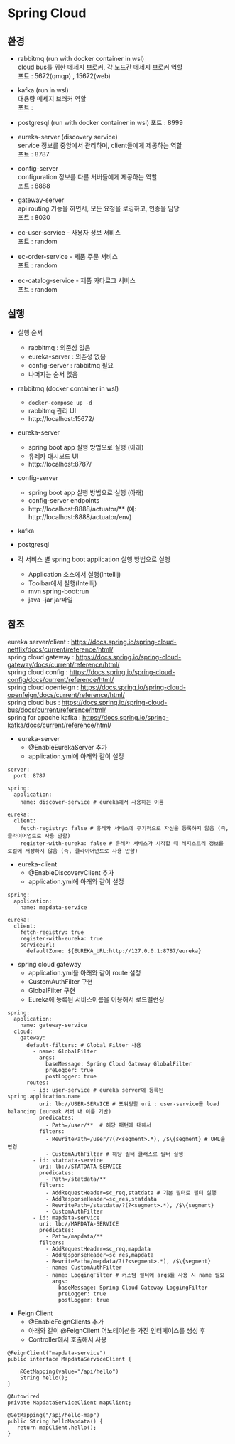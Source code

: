 # Spring Cloud

## 환경

* rabbitmq (run with docker container in wsl)  
cloud bus를 위한 메세지 브로커, 각 노드간 메세지 브로커 역할  
포트 : 5672(qmqp) , 15672(web)  

* kafka (run in wsl)  
대용량 메세지 브러커 역할  
포트 : 

* postgresql (run with docker container in wsl)
포트 : 8999

* eureka-server (discovery service)  
service 정보를 중앙에서 관리하며, client들에게 제공하는 역할  
포트 : 8787

* config-server  
configuration 정보를 다른 서버들에게 제공하는 역할    
포트 : 8888

* gateway-server  
api routing 기능을 하면서, 모든 요청을 로깅하고, 인증을 담당    
포트 : 8030

* ec-user-service - 사용자 정보 서비스  
포트 : random  

* ec-order-service - 제품 주문 서비스  
포트 : random  

* ec-catalog-service - 제품 카타로그 서비스  
포트 : random  


## 실행

* 실행 순서
    - rabbitmq : 의존성 없음  
    - eureka-server : 의존성 없음  
    - config-server : rabbitmq 필요  
    - 나머지는 순서 없음  

* rabbitmq (docker container in wsl)
    - `docker-compose up -d` 
    - rabbitmq 관리 UI   
    - http://localhost:15672/  
    
* eureka-server  
    - spring boot app 실행 방법으로 실행 (아래)  
    - 유레카 대시보드 UI 
    - http://localhost:8787/  

* config-server  
    - spring boot app 실행 방법으로 실행 (아래)  
    - config-server endpoints
    - http://localhost:8888/actuator/** (예: http://localhost:8888/actuator/env)  

* kafka


* postgresql


* 각 서비스 별 spring boot application 실행 방법으로 실행   
    - Application 소스에서 실행(Intellij)  
    - Toolbar에서 실행(Intellij)  
    - mvn spring-boot:run  
    - java -jar jar파일  

## 참조
eureka server/client : https://docs.spring.io/spring-cloud-netflix/docs/current/reference/html/  
spring cloud gateway : https://docs.spring.io/spring-cloud-gateway/docs/current/reference/html/  
spring cloud config : https://docs.spring.io/spring-cloud-config/docs/current/reference/html/  
spring cloud openfeign : https://docs.spring.io/spring-cloud-openfeign/docs/current/reference/html/  
spring cloud bus : https://docs.spring.io/spring-cloud-bus/docs/current/reference/html/  
spring for apache kafka : https://docs.spring.io/spring-kafka/docs/current/reference/html/  

* eureka-server
    - @EnableEurekaServer 추가  
    - application.yml에 아래와 같이 설정  
```
server:
  port: 8787

spring:
  application:
    name: discover-service # eureka에서 사용하는 이름

eureka:
  client:
    fetch-registry: false # 유레카 서비스에 주기적으로 자신을 등록하지 않음 (즉, 클라이어언트로 사용 안함)
    register-with-eureka: false # 유레카 서비스가 시작할 때 레지스트리 정보를 로컬에 저장하지 않음 (즉, 클라이어언트로 사용 안함)
```

* eureka-client
    - @EnableDiscoveryClient 추가  
    - application.yml에 아래와 같이 설정  
    
```
spring:
  application:
    name: mapdata-service

eureka:
  client:
    fetch-registry: true
    register-with-eureka: true
    serviceUrl:
      defaultZone: ${EUREKA_URL:http://127.0.0.1:8787/eureka}
```

* spring cloud gateway
    - application.yml을 아래와 같이 route 설정    
    - CustomAuthFilter 구현  
    - GlobalFilter 구현  
    - Eureka에 등록된 서비스이름을 이용해서 로드밸런싱   
```
spring:
  application:
    name: gateway-service
  cloud:
    gateway:
      default-filters: # Global Filter 사용
        - name: GlobalFilter
          args:
            baseMessage: Spring Cloud Gateway GlobalFilter
            preLogger: true
            postLogger: true
      routes:
        - id: user-service # eureka server에 등록된 spring.application.name
          uri: lb://USER-SERVICE # 포워딩할 uri : user-service를 load balancing (eureak 서버 내 이름 기반)
          predicates:
            - Path=/user/**  # 해당 패턴에 대해서
          filters:
            - RewritePath=/user/?(?<segment>.*), /$\{segment} # URL을 변경
            - CustomAuthFilter # 해당 필터 클래스로 필터 실행
        - id: statdata-service
          uri: lb://STATDATA-SERVICE
          predicates:
            - Path=/statdata/**
          filters:
            - AddRequestHeader=sc_req,statdata # 기본 필터로 필터 실행
            - AddResponseHeader=sc_res,statdata
            - RewritePath=/statdata/?(?<segment>.*), /$\{segment}
            - CustomAuthFilter
        - id: mapdata-service
          uri: lb://MAPDATA-SERVICE
          predicates:
            - Path=/mapdata/**
          filters:
            - AddRequestHeader=sc_req,mapdata
            - AddResponseHeader=sc_res,mapdata
            - RewritePath=/mapdata/?(?<segment>.*), /$\{segment}
            - name: CustomAuthFilter
            - name: LoggingFilter # 커스텀 필터에 args를 사용 시 name 필요
              args:
                baseMessage: Spring Cloud Gateway LoggingFilter
                preLogger: true
                postLogger: true
```

* Feign Client  
    - @EnableFeignClients 추가  
    - 아래와 같이 @FeignClient 어노테이션을 가진 인터페이스를 생성 후
    - Controller에서 호출해서 사용

```
@FeignClient("mapdata-service")
public interface MapdataServiceClient {

    @GetMapping(value="/api/hello")
    String hello();
}

```
```    
@Autowired
private MapdataServiceClient mapClient;

@GetMapping("/api/hello-map")
public String helloMapdata() {
   return mapClient.hello();
}
```
